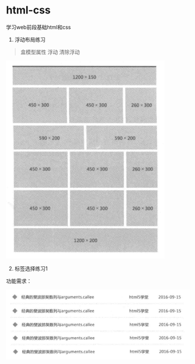 # html-css
学习web前段基础html和css

1. 浮动布局练习

>盒模型属性 浮动 清除浮动

![布局1](https://github.com/vectorTicK/html-css/blob/master/img/layout1.PNG)

2. 标签选择练习1

功能需求：

![list](https://github.com/vectorTicK/html-css/blob/master/img/list1.PNG)
